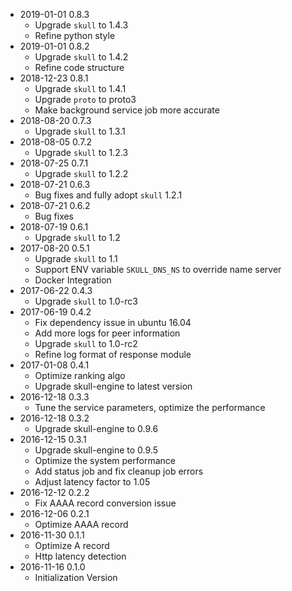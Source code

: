 * 2019-01-01 0.8.3
   * Upgrade `skull` to 1.4.3
   * Refine python style
* 2019-01-01 0.8.2
   * Upgrade `skull` to 1.4.2
   * Refine code structure
* 2018-12-23 0.8.1
   * Upgrade `skull` to 1.4.1
   * Upgrade `proto` to proto3
   * Make background service job more accurate
* 2018-08-20 0.7.3
   * Upgrade `skull` to 1.3.1
* 2018-08-05 0.7.2
   * Upgrade `skull` to 1.2.3
* 2018-07-25 0.7.1
   * Upgrade `skull` to 1.2.2
* 2018-07-21 0.6.3
   * Bug fixes and fully adopt `skull` 1.2.1
* 2018-07-21 0.6.2
   * Bug fixes
* 2018-07-19 0.6.1
   * Upgrade `skull` to 1.2
* 2017-08-20 0.5.1
   * Upgrade `skull` to 1.1
   * Support ENV variable `SKULL_DNS_NS` to override name server
   * Docker Integration
* 2017-06-22 0.4.3
   * Upgrade `skull` to 1.0-rc3
* 2017-06-19 0.4.2
   * Fix dependency issue in ubuntu 16.04
   * Add more logs for peer information
   * Upgrade `skull` to 1.0-rc2
   * Refine log format of response module
* 2017-01-08 0.4.1
   * Optimize ranking algo
   * Upgrade skull-engine to latest version
* 2016-12-18 0.3.3
   * Tune the service parameters, optimize the performance
* 2016-12-18 0.3.2
   * Upgrade skull-engine to 0.9.6
* 2016-12-15 0.3.1
   * Upgrade skull-engine to 0.9.5
   * Optimize the system performance
   * Add status job and fix cleanup job errors
   * Adjust latency factor to 1.05
* 2016-12-12 0.2.2
   * Fix AAAA record conversion issue
* 2016-12-06 0.2.1
   * Optimize AAAA record
* 2016-11-30 0.1.1
   * Optimize A record
   * Http latency detection
* 2016-11-16 0.1.0
   * Initialization Version
